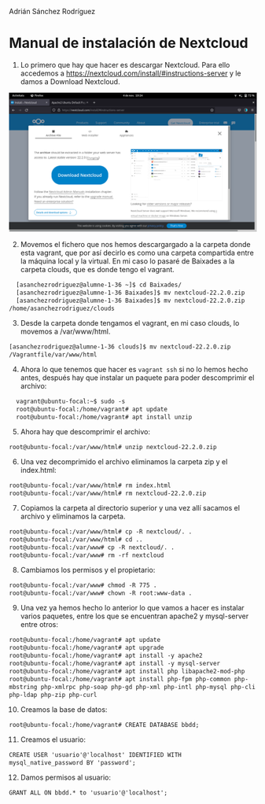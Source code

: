 Adrián Sánchez Rodríguez

# Manual de instalación de Nextcloud

 1. Lo primero que hay que hacer es descargar Nextcloud. Para ello accedemos a https://nextcloud.com/install/#instructions-server y le damos a Download Nextcloud.

![descargar](/imagenes/descargar.png)

2. Movemos el fichero que nos hemos descargargado a la carpeta donde esta vagrant, que por así decirlo es como una carpeta compartida entre la máquina local y la virtual. En mi caso lo pasaré de Baixades a la carpeta clouds, que es donde tengo el vagrant.
~~~
  [asanchezrodriguez@alumne-1-36 ~]$ cd Baixades/
  [asanchezrodriguez@alumne-1-36 Baixades]$ mv nextcloud-22.2.0.zip
  [asanchezrodriguez@alumne-1-36 Baixades]$ mv nextcloud-22.2.0.zip /home/asanchezrodriguez/clouds
~~~

3. Desde la carpeta donde tengamos el vagrant, en mi caso clouds, lo movemos a /var/www/html.
~~~
[asanchezrodriguez@alumne-1-36 clouds]$ mv nextcloud-22.2.0.zip /Vagrantfile/var/www/html
~~~

4. Ahora lo que tenemos que hacer es `vagrant ssh` si no lo hemos hecho antes, después hay que instalar un paquete para poder descomprimir el archivo:
~~~
  vagrant@ubuntu-focal:~$ sudo -s
  root@ubuntu-focal:/home/vagrant# apt update
  root@ubuntu-focal:/home/vagrant# apt install unzip
~~~

5. Ahora hay que descomprimir el archivo:
~~~
root@ubuntu-focal:/var/www/html# unzip nextcloud-22.2.0.zip
~~~

6. Una vez decomprimido el archivo eliminamos la carpeta zip y el index.html:
~~~
root@ubuntu-focal:/var/www/html# rm index.html
root@ubuntu-focal:/var/www/html# rm nextcloud-22.2.0.zip
~~~

7. Copiamos la carpeta al directorio superior y una vez allí sacamos el archivo y eliminamos la carpeta.
~~~
root@ubuntu-focal:/var/www/html# cp -R nextcloud/. .
root@ubuntu-focal:/var/www/html# cd ..
root@ubuntu-focal:/var/www# cp -R nextcloud/. .
root@ubuntu-focal:/var/www# rm -rf nextcloud
~~~

8. Cambiamos los permisos y el propietario:
~~~
root@ubuntu-focal:/var/www# chmod -R 775 .
root@ubuntu-focal:/var/www# chown -R root:www-data .
~~~

9. Una vez ya hemos hecho lo anterior lo que vamos a hacer es instalar varios paquetes, entre los que se encuentran apache2 y mysql-server entre otros:
~~~
root@ubuntu-focal:/home/vagrant# apt update
root@ubuntu-focal:/home/vagrant# apt upgrade
root@ubuntu-focal:/home/vagrant# apt install -y apache2
root@ubuntu-focal:/home/vagrant# apt install -y mysql-server
root@ubuntu-focal:/home/vagrant# apt install php libapache2-mod-php
root@ubuntu-focal:/home/vagrant# apt install php-fpm php-common php-mbstring php-xmlrpc php-soap php-gd php-xml php-intl php-mysql php-cli php-ldap php-zip php-curl
~~~

10. Creamos la base de datos:
~~~
root@ubuntu-focal:/home/vagrant# CREATE DATABASE bbdd;
~~~

11. Creamos el usuario:
~~~
CREATE USER 'usuario'@'localhost' IDENTIFIED WITH mysql_native_password BY 'password';
~~~

12. Damos permisos al usuario:
~~~
GRANT ALL ON bbdd.* to 'usuario'@'localhost';
~~~
